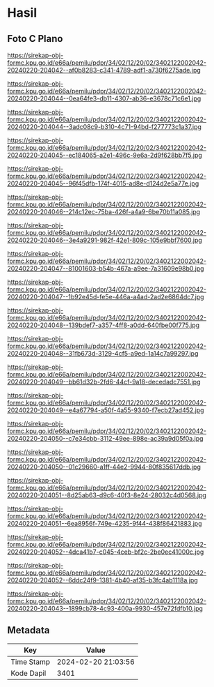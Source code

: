 # Hasil

## Foto C Plano

https://sirekap-obj-formc.kpu.go.id/e66a/pemilu/pdpr/34/02/12/20/02/3402122002042-20240220-204042--af0b8283-c341-4789-adf1-a730f6275ade.jpg

https://sirekap-obj-formc.kpu.go.id/e66a/pemilu/pdpr/34/02/12/20/02/3402122002042-20240220-204044--0ea64fe3-db11-4307-ab36-e3678c71c6e1.jpg

https://sirekap-obj-formc.kpu.go.id/e66a/pemilu/pdpr/34/02/12/20/02/3402122002042-20240220-204044--3adc08c9-b310-4c71-94bd-f277773c1a37.jpg

https://sirekap-obj-formc.kpu.go.id/e66a/pemilu/pdpr/34/02/12/20/02/3402122002042-20240220-204045--ec184065-a2e1-496c-9e6a-2d9f628bb7f5.jpg

https://sirekap-obj-formc.kpu.go.id/e66a/pemilu/pdpr/34/02/12/20/02/3402122002042-20240220-204045--96f45dfb-174f-4015-ad8e-d124d2e5a77e.jpg

https://sirekap-obj-formc.kpu.go.id/e66a/pemilu/pdpr/34/02/12/20/02/3402122002042-20240220-204046--214c12ec-75ba-426f-a4a9-6be70b11a085.jpg

https://sirekap-obj-formc.kpu.go.id/e66a/pemilu/pdpr/34/02/12/20/02/3402122002042-20240220-204046--3e4a9291-982f-42e1-809c-105e9bbf7600.jpg

https://sirekap-obj-formc.kpu.go.id/e66a/pemilu/pdpr/34/02/12/20/02/3402122002042-20240220-204047--81001603-b54b-467a-a9ee-7a31609e98b0.jpg

https://sirekap-obj-formc.kpu.go.id/e66a/pemilu/pdpr/34/02/12/20/02/3402122002042-20240220-204047--1b92e45d-fe5e-446a-a4ad-2ad2e6864dc7.jpg

https://sirekap-obj-formc.kpu.go.id/e66a/pemilu/pdpr/34/02/12/20/02/3402122002042-20240220-204048--139bdef7-a357-4ff8-a0dd-640fbe00f775.jpg

https://sirekap-obj-formc.kpu.go.id/e66a/pemilu/pdpr/34/02/12/20/02/3402122002042-20240220-204048--31fb673d-3129-4cf5-a9ed-1a14c7a99297.jpg

https://sirekap-obj-formc.kpu.go.id/e66a/pemilu/pdpr/34/02/12/20/02/3402122002042-20240220-204049--bb61d32b-2fd6-44cf-9a18-decedadc7551.jpg

https://sirekap-obj-formc.kpu.go.id/e66a/pemilu/pdpr/34/02/12/20/02/3402122002042-20240220-204049--e4a67794-a50f-4a55-9340-f7ecb27ad452.jpg

https://sirekap-obj-formc.kpu.go.id/e66a/pemilu/pdpr/34/02/12/20/02/3402122002042-20240220-204050--c7e34cbb-3112-49ee-898e-ac39a9d05f0a.jpg

https://sirekap-obj-formc.kpu.go.id/e66a/pemilu/pdpr/34/02/12/20/02/3402122002042-20240220-204050--01c29660-a1ff-44e2-9944-80f835617ddb.jpg

https://sirekap-obj-formc.kpu.go.id/e66a/pemilu/pdpr/34/02/12/20/02/3402122002042-20240220-204051--8d25ab63-d9c6-40f3-8e24-28032c4d0568.jpg

https://sirekap-obj-formc.kpu.go.id/e66a/pemilu/pdpr/34/02/12/20/02/3402122002042-20240220-204051--6ea8956f-749e-4235-9f44-438f86421883.jpg

https://sirekap-obj-formc.kpu.go.id/e66a/pemilu/pdpr/34/02/12/20/02/3402122002042-20240220-204052--4dca41b7-c045-4ceb-bf2c-2be0ec41000c.jpg

https://sirekap-obj-formc.kpu.go.id/e66a/pemilu/pdpr/34/02/12/20/02/3402122002042-20240220-204052--6ddc24f9-1381-4b40-af35-b3fc4ab1118a.jpg

https://sirekap-obj-formc.kpu.go.id/e66a/pemilu/pdpr/34/02/12/20/02/3402122002042-20240220-204043--1899cb78-4c93-400a-9930-457e72fdfb10.jpg


## Metadata

| Key        | Value               |
| ---------- | ------------------- |
| Time Stamp | 2024-02-20 21:03:56 |
| Kode Dapil | 3401                |




